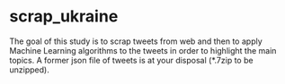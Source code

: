 # scrap_ukraine
The goal of this study is to scrap tweets from web and then to apply Machine Learning algorithms to the tweets in order to highlight the main topics.
A former json file of tweets is at your disposal (*.7zip to be unzipped).
